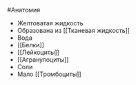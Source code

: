 #Анатомия 
- Желтоватая жидкость
- Образована из [[Тканевая жидкость]]
- Вода
- [[Белки]]
- [[Лейкоциты]]
- [[Агранулоциты]]
- Соли
- Мало [[Тромбоциты]]